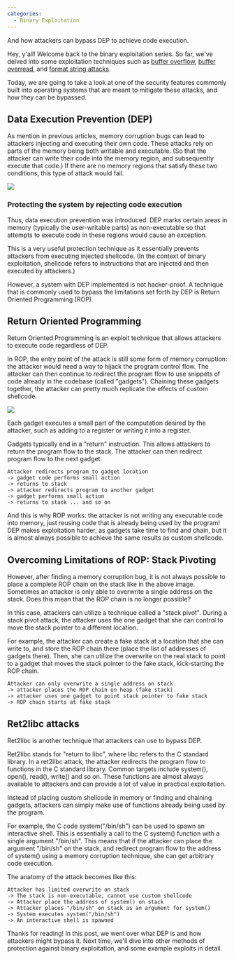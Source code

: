 ```yaml
---
categories:
  - Binary Exploitation
---
```


And how attackers can bypass DEP to achieve code execution.

Hey, y'all! Welcome back to the binary exploitation series. So far, we've delved into some exploitation techniques such as [buffer overflow](https://vkili.github.io/blog/binary%20exploitation/buffer-overflow/), [buffer overread](https://vkili.github.io/blog/binary%20exploitation/buffer-overread/), and [format string attacks](https://vkili.github.io/blog/binary%20exploitation/format-string-vulnerabilities/).

Today, we are going to take a look at one of the security features commonly built into operating systems that are meant to mitigate these attacks, and how they can be bypassed.

## Data Execution Prevention (DEP)

As mention in previous articles, memory corruption bugs can lead to attackers injecting and executing their own code. These attacks rely on parts of the memory being both writable and executable. (So that the attacker can write their code into the memory region, and subsequently execute that code.) If there are no memory regions that satisfy these two conditions, this type of attack would fail.

![](https://vkili.github.io/blog/assets/images/binary-14.png)

### Protecting the system by rejecting code execution

Thus, data execution prevention was introduced. DEP marks certain areas in memory (typically the user-writable parts) as non-executable so that attempts to execute code in these regions would cause an exception.

This is a very useful protection technique as it essentially prevents attackers from executing injected shellcode. (In the context of binary exploitation, shellcode refers to instructions that are injected and then executed by attackers.)

However, a system with DEP implemented is not hacker-proof. A technique that is commonly used to bypass the limitations set forth by DEP is Return Oriented Programming (ROP).

## Return Oriented Programming

Return Oriented Programming is an exploit technique that allows attackers to execute code regardless of DEP.

In ROP, the entry point of the attack is still some form of memory corruption: the attacker would need a way to hijack the program control flow. The attacker can then continue to redirect the program flow to use snippets of code already in the codebase (called "gadgets"). Chaining these gadgets together, the attacker can pretty much replicate the effects of custom shellcode.

![](https://vkili.github.io/blog/assets/images/binary-15.png)

Each gadget executes a small part of the computation desired by the attacker, such as adding to a register or writing it into a register.

Gadgets typically end in a "return" instruction. This allows attackers to return the program flow to the stack. The attacker can then redirect program flow to the next gadget.

```
Attacker redirects program to gadget location
-> gadget code performs small action
-> returns to stack
-> attacker redirects program to another gadget
-> gadget performs small action
-> returns to stack ... and so on
```

And this is why ROP works: the attacker is not writing any executable code into memory, just reusing code that is already being used by the program! DEP makes exploitation harder, as gadgets take time to find and chain, but it is almost always possible to achieve the same results as custom shellcode.

## Overcoming Limitations of ROP: Stack Pivoting

However, after finding a memory corruption bug, it is not always possible to place a complete ROP chain on the stack like in the above image. Sometimes an attacker is only able to overwrite a single address on the stack. Does this mean that the ROP chain is no longer possible?

In this case, attackers can utilize a technique called a "stack pivot". During a stack pivot attack, the attacker uses the one gadget that she can control to move the stack pointer to a different location.

For example, the attacker can create a fake stack at a location that she can write to, and store the ROP chain there (place the list of addresses of gadgets there). Then, she can utilize the overwrite on the real stack to point to a gadget that moves the stack pointer to the fake stack, kick-starting the ROP chain.

```
Attacker can only overwrite a single address on stack
-> attacker places the ROP chain on heap (fake stack)
-> attacker uses one gadget to point stack pointer to fake stack
-> ROP chain starts at fake stack
```

## Ret2libc attacks

Ret2libc is another technique that attackers can use to bypass DEP.

Ret2libc stands for "return to libc", where libc refers to the C standard library. In a ret2libc attack, the attacker redirects the program flow to functions in the C standard library. Common targets include system(), open(), read(), write() and so on. These functions are almost always available to attackers and can provide a lot of value in practical exploitation.

Instead of placing custom shellcode in memory or finding and chaining gadgets, attackers can simply make use of functions already being used by the program.

For example, the C code system("/bin/sh") can be used to spawn an interactive shell. This is essentially a call to the C system() function with a single argument "/bin/sh". This means that if the attacker can place the argument "/bin/sh" on the stack, and redirect program flow to the address of system() using a memory corruption technique, she can get arbitrary code execution.

The anatomy of the attack becomes like this:

```
Attacker has limited overwrite on stack
-> The stack is non-executable, cannot use custom shellcode
-> Attacker place the address of system() on stack
-> Attacker places "/bin/sh" on stack as an argument for system()
-> System executes system("/bin/sh")
-> An interactive shell is spawned
```


Thanks for reading! In this post, we went over what DEP is and how attackers might bypass it. Next time, we'll dive into other methods of protection against binary exploitation, and some example exploits in detail.
